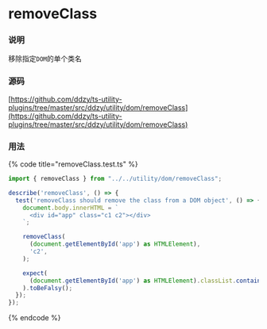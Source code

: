 # removeClass

### 说明

 移除指定`DOM`的单个类名

### 源码

[https://github.com/ddzy/ts-utility-plugins/tree/master/src/ddzy/utility/dom/removeClass](https://github.com/ddzy/ts-utility-plugins/tree/master/src/ddzy/utility/dom/removeClass)

### 用法

{% code title="removeClass.test.ts" %}
```typescript
import { removeClass } from "../../utility/dom/removeClass";

describe('removeClass', () => {
  test('removeClass should remove the class from a DOM object', () => {
    document.body.innerHTML = `
      <div id="app" class="c1 c2"></div>
    `;

    removeClass(
      (document.getElementById('app') as HTMLElement),
      'c2',
    );

    expect(
      (document.getElementById('app') as HTMLElement).classList.contains('c2')
    ).toBeFalsy();
  });
});
```
{% endcode %}

